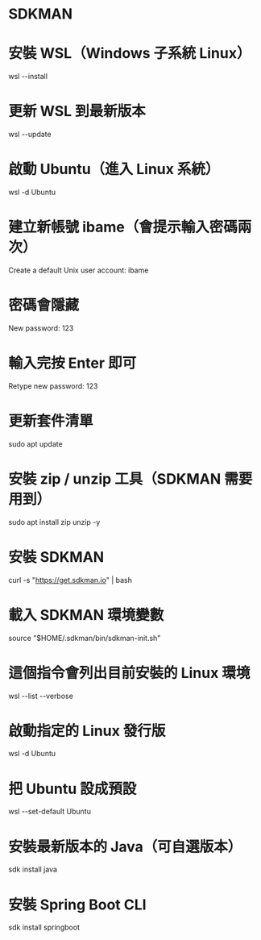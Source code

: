 # SDKMAN

# 安裝 WSL（Windows 子系統 Linux）

wsl --install 

# 更新 WSL 到最新版本

wsl --update 

# 啟動 Ubuntu（進入 Linux 系統）

wsl -d Ubuntu 

# 建立新帳號 ibame（會提示輸入密碼兩次）

Create a default Unix user account: ibame 

# 密碼會隱藏

New password: 123 

# 輸入完按 Enter 即可 

Retype new password: 123  

# 更新套件清單

sudo apt update 

# 安裝 zip / unzip 工具（SDKMAN 需要用到）

sudo apt install zip unzip -y 

# 安裝 SDKMAN

curl -s "https://get.sdkman.io" | bash 

# 載入 SDKMAN 環境變數

source "$HOME/.sdkman/bin/sdkman-init.sh"

# 這個指令會列出目前安裝的 Linux 環境

wsl --list --verbose

# 啟動指定的 Linux 發行版

wsl -d Ubuntu

# 把 Ubuntu 設成預設

wsl --set-default Ubuntu

# 安裝最新版本的 Java（可自選版本）

sdk install java 

# 安裝 Spring Boot CLI

sdk install springboot 
